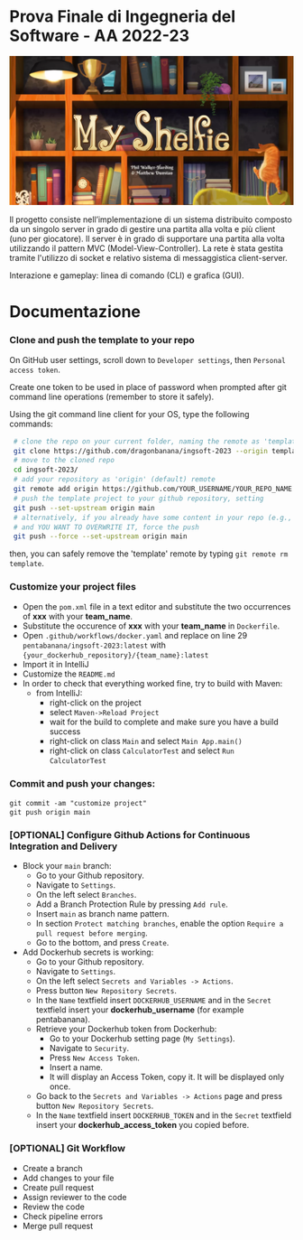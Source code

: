 # Prova Finale di Ingegneria del Software - AA 2022-23
![alt text](src/main/resources/images/Publisher_material/myshelfie.png)

Il progetto consiste nell’implementazione di un sistema distribuito composto da un singolo server in grado di gestire una partita alla volta e più client (uno per giocatore). Il server è in grado di supportare una partita alla volta utilizzando il pattern MVC (Model-View-Controller).
La rete è stata gestita tramite l'utilizzo di socket e relativo sistema di messaggistica client-server.

Interazione e gameplay: linea di comando (CLI) e grafica (GUI).


# Documentazione

### Clone and push the template to your repo

On GitHub user settings, scroll down to `Developer settings`, then `Personal access token`.

Create one token to be used in place of password when prompted after git command line operations (remember to store it safely).

Using the git command line client for your OS, type the following commands:

```bash
 # clone the repo on your current folder, naming the remote as 'template'
 git clone https://github.com/dragonbanana/ingsoft-2023 --origin template
 # move to the cloned repo
 cd ingsoft-2023/
 # add your repository as 'origin' (default) remote
 git remote add origin https://github.com/YOUR_USERNAME/YOUR_REPO_NAME
 # push the template project to your github repository, setting
 git push --set-upstream origin main
 # alternatively, if you already have some content in your repo (e.g., a README)
 # and YOU WANT TO OVERWRITE IT, force the push
 git push --force --set-upstream origin main

```

then, you can safely remove the 'template' remote by typing `git remote rm template`.

### Customize your project files

- Open the `pom.xml` file in a text editor and substitute the two occurrences of **xxx** with your **team_name**.
- Substitute the occurence of **xxx** with your **team_name** in `Dockerfile`.
- Open `.github/workflows/docker.yaml` and replace on line 29 `pentabanana/ingsoft-2023:latest` with `{your_dockerhub_repository}/{team_name}:latest`
- Import it in IntelliJ
- Customize the `README.md`
- In order to check that everything worked fine, try to build with Maven:
    - from IntelliJ:
        - right-click on the project
        - select `Maven->Reload Project`
        - wait for the build to complete and make sure you have a build success
        - right-click on class `Main` and select `Main App.main()`
        - right-click on class `CalculatorTest` and select `Run CalculatorTest`

### Commit and push your changes:

```
git commit -am "customize project"
git push origin main
```

### [OPTIONAL] Configure Github Actions for Continuous Integration and Delivery

- Block your `main` branch:
    - Go to your Github repository.
    - Navigate to `Settings`.
    - On the left select `Branches`.
    - Add a Branch Protection Rule by pressing `Add rule`.
    - Insert `main` as branch name pattern.
    - In section `Protect matching branches`, enable the option `Require a pull request before merging`.
    - Go to the bottom, and press `Create`.
- Add Dockerhub secrets is working:
    - Go to your Github repository.
    - Navigate to `Settings`.
    - On the left select `Secrets and Variables -> Actions`.
    - Press button `New Repository Secrets`.
    - In the `Name` textfield insert `DOCKERHUB_USERNAME` and in the `Secret` textfield insert your **dockerhub_username** (for example pentabanana).
    - Retrieve your Dockerhub token from Dockerhub:
        - Go to your Dockerhub setting page (`My Settings`).
        - Navigate to `Security`.
        - Press `New Access Token`.
        - Insert a name.
        - It will display an Access Token, copy it. It will be displayed only once.
    - Go back to the `Secrets and Variables -> Actions` page and press button `New Repository Secrets`.
    - In the `Name` textfield insert `DOCKERHUB_TOKEN` and in the `Secret` textfield insert your **dockerhub_access_token** you copied before.

### [OPTIONAL] Git Workflow

- Create a branch
- Add changes to your file
- Create pull request
- Assign reviewer to the code
- Review the code
- Check pipeline errors
- Merge pull request
